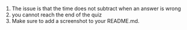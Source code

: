 1. The issue is that the time does not subtract when an answer is wrong
2. you cannot reach the end of the quiz
4. Make sure to add a screenshot to your README.md. 